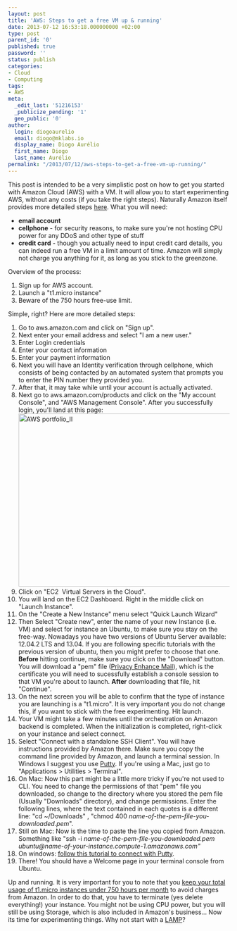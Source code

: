 ```yaml
---
layout: post
title: 'AWS: Steps to get a free VM up & running'
date: 2013-07-12 16:53:18.000000000 +02:00
type: post
parent_id: '0'
published: true
password: ''
status: publish
categories:
- Cloud
- Computing
tags:
- AWS
meta:
  _edit_last: '51216153'
  _publicize_pending: '1'
  geo_public: '0'
author:
  login: diogoaurelio
  email: diogo@mklabs.io
  display_name: Diogo Aurélio
  first_name: Diogo
  last_name: Aurélio
permalink: "/2013/07/12/aws-steps-to-get-a-free-vm-up-running/"
---
```

This post is intended to be a very simplistic post on how to get you started with Amazon Cloud (AWS) with a VM. It will allow you to start experimenting AWS, without any costs (if you take the right steps). Naturally Amazon itself provides more detailed steps <a href="http://docs.aws.amazon.com/AWSEC2/latest/UserGuide/EC2_GetStarted.html?r=1874" target="_blank">here</a>.
What you will need:
<ul>
<li><strong>email account </strong></li>
<li><strong>cellphone</strong> - for security reasons, to make sure you're not hosting CPU power for any DDoS and other type of stuff</li>
<li><strong>credit card</strong> - though you actually need to input credit card details, you can indeed run a free VM in a limit amount of time. Amazon will simply not charge you anything for it, as long as you stick to the greenzone.</li>
</ul>
Overview of the process:
<ol>
<li>Sign up for AWS account.</li>
<li>Launch a "t1.micro instance"</li>
<li>Beware of the 750 hours free-use limit.</li>
</ol>
Simple, right? Here are more detailed steps:
<ol>
<li>Go to aws.amazon.com and click on "Sign up".</li>
<li>Next enter your email address and select "I am a new user."</li>
<li>Enter Login credentials</li>
<li>Enter your contact information</li>
<li>Enter your payment information</li>
<li>Next you will have an Identity verification through cellphone, which consists of being contacted by an automated system that prompts you to enter the PIN number they provided you.</li>
<li>After that, it may take while until your account is actually activated.</li>
<li>Next go to aws.amazon.com/products and click on the "My account Console", and "AWS Management Console". After you successfully login, you'll land at this page:<a style="font-style:inherit;line-height:1.625;" href="http://datacenternotes.files.wordpress.com/2013/07/aws-portfolio_ii.png"><img class="alignnone size-full wp-image-306" alt="AWS portfolio_II" src="{{ site.baseurl }}/assets/2013/07/aws-portfolio_ii.png" width="584" height="393" /></a></li>
<li>Click on "EC2  Virtual Servers in the Cloud".</li>
<li>You will land on the EC2 Dashboard. Right in the middle click on "Launch Instance".</li>
<li>On the "Create a New Instance" menu select "Quick Launch Wizard"</li>
<li>Then Select "Create new", enter the name of your new Instance (i.e. VM) and select for instance an Ubuntu, to make sure you stay on the free-way. Nowadays you have two versions of Ubuntu Server available: 12.04.2 LTS and 13.04. If you are following specific tutorials with the previous version of ubuntu, then you might prefer to choose that one. <strong>Before </strong>hitting continue, make sure you click on the "Download" button. You will download a "pem" file (<a href="http://en.wikipedia.org/wiki/X.509" target="_blank">Privacy Enhance Mail</a>), which is the certificate you will need to sucessfully establish a console session to that VM you're about to launch. <strong>After</strong> downloading that file, hit "Continue".</li>
<li>On the next screen you will be able to confirm that the type of instance you are launching is a "t1.micro". It is very important you do not change this, if you want to stick with the free experimenting. Hit launch.</li>
<li>Your VM might take a few minutes until the orchestration on Amazon backend is completed. When the initialization is completed, right-click on your instance and select connect.</li>
<li>Select "Connect with a standalone SSH Client". You will have instructions provided by Amazon there. Make sure you copy the command line provided by Amazon, and launch a terminal session. In Windows I suggest you use <a href="http://www.putty.org/" target="_blank">Putty</a>. If you're using a Mac, just go to "Applications &gt; Utilities &gt; Terminal".</li>
<li>On Mac: Now this part might be a little more tricky if you're not used to CLI. You need to change the permissions of that "pem" file you downloaded, so change to the directory where you stored the pem file (Usually "Downloads" directory), and change permissions. Enter the following lines, where the text contained in each quotes is a different line: "cd ~/Downloads" , "chmod 400 <em>name-of-the-pem-file-you-downloaded.pem</em>".</li>
<li>Still on Mac: Now is the time to paste the line you copied from Amazon. Something like "ssh -i <em>name-of-the-pem-file-you-downloaded.pem ubuntu@name-of-your-instance.compute-1.amazonaws.com"</em></li>
<li>On windows: <a href="http://blog.linuxacademy.com/linux/connect-to-amazon-ec2-using-putty-private-key-on-windows/" target="_blank">follow this tutorial to connect with Putty</a>.</li>
<li>There! You should have a Welcome page in your terminal console from Ubuntu.</li>
</ol>
Up and running. It is very important for you to note that you <span style="text-decoration:underline;">keep your total usage of t1.micro instances under 750 hours per month</span> to avoid charges from Amazon. In order to do that, you have to terminate (yes delete everything!) your instance. You might not be using CPU power, but you will still be using Storage, which is also included in Amazon's business...
Now its time for experimenting things. Why not start with a <a href="http://www.howtoforge.com/ubuntu_lamp_for_newbies" target="_blank">LAMP</a>?
